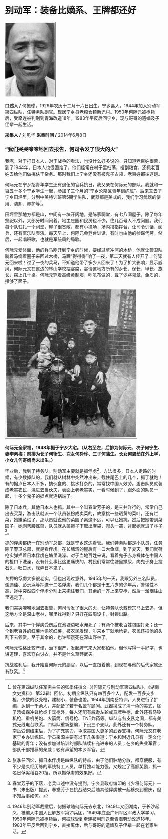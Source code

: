 # 别动军：装备比嫡系、王牌都还好

![何振球](./../../assets/nobody71.JPG)

**口述人 /** 何振球，1929年农历十二月十六日出生，宁乡县人，1944年加入别动军第四纵队，任特务队副官。现居宁乡县老粮仓镇新光村。1950年何际元被枪毙后，受牵连被判刑到青海改造18年。1983年平反后回宁乡，现与哥哥的遗孀及子侄辈一起生活。

**采集人 /** 刘见华 **采集时间 /** 2014年6月8日

### “我们哭哭啼啼地回去报告，何司令发了很大的火”

我呢，对于打日本人，对于战争的看法，也没什么好多说的。只知道老百姓很苦，到了1944年，日本人也很困难了，他们经常在村子里扫荡，搜刮粮食，还抓老百姓去给他们做挑伕干杂务。那时我们上宁乡还没有被鬼子占领，老百姓都往这跑。

何际元在宁乡招青年学生还有退伍的官兵抗日，我父亲在何际元的部队，我就和一百五十多个宁乡学生一起，参加了三个月的“宁乡沦陷区青年训练班”。后来又去了宁乡田坪里，分到中美特训班第5期学生队，武器都是美式的，我们学习武器的使用、装卸、养护等[^3]。

田坪里那地方都是山，中间有一块开阔地，是陈家祠堂，有七八间屋子，除了每年祭祀以外，大部分时间闲着。地主庄园和民房也不少，住几百号人不成问题。我们每个队驻扎一个祠堂，屋子很宽敞，都有小操场，场内搭指挥台，让司令训话、阅兵，还有军乐队表演。每天早上，何际元会登台训话，有时也由他的参谋代劳。然后，一起唱班歌，也就是军统局的局歌。

何际元爱体面，他的兵马刚开到宁乡的时候，要经过草冲河的木桥，他就让警卫队骑着马绕着圈子来回过木桥，马蹄“得得得”响了一夜，第二天就有人传开了：何际元回来啦！过了一夜的兵马，不知道他带了多少人回来了！为了扩大影响，显示威风，何际元又在这边的林山学校摆宴席，宴请这地方所有的乡长、保长、甲长、族长，摆上几十桌。何际元穿着高级黄制服，咔叽布做的，戴了少將领章，金质的，摆够了面子。

![何际元全家福](./../../assets/nobody72.JPG)

**何际元全家福，1948年摄于宁乡大宅。（从右至左，后排为何际元、次子何宁生、妻李素梅；前排为长子何衡生、次女何舜珍、三子何蒲生。长女何碧茹在外上学，小女儿何寄婧尚未出生。）**

毕业后，我到了特务队。别动军主要就是抓俘虏[^4]，方法很多，日本人走路的时候，有少数掉队的，我们就从树林中突然冲出来，截住尾巴上的几个，抓了就跑！有的据点日本人不多，搞伙食的、挑水打杂的，常常找中国人效劳。游击队员就装成老实农民，混进去当伙夫，表面上老老实实，一看时候到了，跟外面的队员一起，十多个鬼子的据点就连锅端了。

除了日本兵，其他日本人也抓。其中一个叫春堂芳子的，是三井洋行的，常常自己出去买菜，游击队就派一个队员装扮成卖菜的，故意挑一些晒黄的菜叶，还有烂菜，她嫌菜烂了，那队员就说他的菜园子离这不远，可以让她挑。然后把她带到菜园子，她刚弯腰拣菜，队员就从菜担子下取出麻袋，兜头一罩，背起她就进了林子[^5]。

抓的俘虏都统一在别动军总部，就是宁乡这边看管。我们特务队都是小队员，任务除了警卫总部，就是看俘虏。在长塘湾的屋后有一口大鱼塘，到了夏天，我们就荷枪实弹押着日本俘虏在塘里洗澡。对于当地百姓来说，看着鬼子赤身裸体在中国人的枪口下洗澡，没有什么事比这更痛快的，村民们常常往塘里撒尿，向鬼子身上投石头、吐口水，戏弄日本鬼子。

关押的俘虏大多很老实，但也出现过意外。1945年的一天，我跟另外三名队员，谢迪佳、彭沅浜等押送十二名俘虏。我们几个都是十五六岁的少年兵，警惕性不高，途中突然四个俘虏分别上来抱住我们，其余的一齐上来夺枪，然后一溜烟往山里逃走了。

我们哭哭啼啼地回去报告，何司令发了很大的火，让特务队长戴模宗马上去追，但这地方全是深山老林，哪里找得到？只好在四周设卡，封锁出路。

后来，其中一个俘虏受伤后在池塘边喝水淹死了；有两个被老百姓包围打死；还一个到老百姓的红薯地偷吃红薯，被农民发现，叫来乡丁就地枪毙，农民还把他的头割下去领赏。至于其余的，也许都饿死在深山野林了。

何际元性格比较严谨，治下很严，发起脾气来大家都怕他。但他写得一手好字，也讲道理，喜欢穿白讨衣，并不是什么草莽武夫。

抗战胜利后，我开始当何际元的副官，以后一直跟着他，到现在与他的后代家属还有联系。[^6]

[^3]: 曾在第四纵队任军需主任的张季任撰文（《何际元与别动军第四纵队》，《湖南文史资料》 第32辑）回忆，初期全纵队只有四百多个人，配发一百多支步枪，少数的驳壳枪，建制小，装备也差。1944年到南岳特训，人员进行了扩编，达到一千余人，并配备了若干名盟军顾问。武器换成了清一色的美式，除了汤姆森冲锋枪或卡宾枪外，每人还配有威逊左轮或马牌手枪，此外还有马铃机枪、重机关炮、火箭筒、信号枪、TNT炸药等。纵队与各支队之间，都有美式无线电台联系。四纵队重新整编，下设三个支队，此外还有一个特务队。<br>南岳受训结束后，为了扩充实力，争取美国人更多的武器支持，何际元又在老家宁乡办训练班。学员来源主要有以下几条渠道：宁乡和附近几县有一定文化基础的青年；没有参加过培训的部队陆续补充进来的人员；在乡的失业军官；部队干部推荐的亲威；较有声望的本乡军官。

[^4]: 张季任回忆，抓日本俘虏是四纵队的特点，由于他们驻地分散，都穿便服，有不少是久经历练的军统特工人员，单打独斗能力强，又规定了高额奖励，抓一名日俘奖稻谷20担，所以抓俘虏的效果好。

[^5]: 春堂芳子的下落，老兵口述中没有提到，宁乡县政府编印的《少将何际元》一书（未出版）提到，春堂芳子在抗战结束后随其他俘虏被一起移交到重庆，但不知后事如何。

[^6]: 1946年别动军裁撤后，何振球随何际元去东北，1949年又回湖南，于长沙起义，被编入中国人民解放军第21兵团。1949年底至广州军区军政大学学习。1950年何际元被枪毙后，何振球受到牵连被判刑送至青海劳动改造18年。1983年平反后回到宁乡，直接离休，后与哥哥的遗孀及子侄辈一起在老家生活。